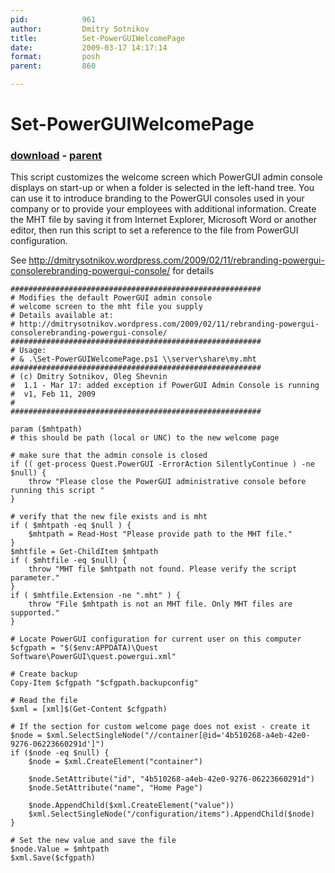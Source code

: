 ```yaml
---
pid:            961
author:         Dmitry Sotnikov
title:          Set-PowerGUIWelcomePage
date:           2009-03-17 14:17:14
format:         posh
parent:         860

---
```


# Set-PowerGUIWelcomePage

### [download](//scripts/961.ps1) - [parent](//scripts/860.md)

This script customizes the welcome screen which PowerGUI admin console displays on start-up or when a folder is selected in the left-hand tree.
You can use it to introduce branding to the PowerGUI consoles used in your company or to provide your employees with additional information.
Create the MHT file by saving it from Internet Explorer, Microsoft Word or another editor, then run this script to set a reference to the file from PowerGUI configuration.

See http://dmitrysotnikov.wordpress.com/2009/02/11/rebranding-powergui-consolerebranding-powergui-console/ for details

```posh
########################################################
# Modifies the default PowerGUI admin console
# welcome screen to the mht file you supply
# Details available at:
# http://dmitrysotnikov.wordpress.com/2009/02/11/rebranding-powergui-consolerebranding-powergui-console/ 
########################################################
# Usage:
# & .\Set-PowerGUIWelcomePage.ps1 \\server\share\my.mht
########################################################
# (c) Dmitry Sotnikov, Oleg Shevnin
#  1.1 - Mar 17: added exception if PowerGUI Admin Console is running
#  v1, Feb 11, 2009
#
########################################################

param ($mhtpath)
# this should be path (local or UNC) to the new welcome page

# make sure that the admin console is closed
if (( get-process Quest.PowerGUI -ErrorAction SilentlyContinue ) -ne $null) { 
	throw "Please close the PowerGUI administrative console before running this script " 
}

# verify that the new file exists and is mht
if ( $mhtpath -eq $null ) {
	$mhtpath = Read-Host "Please provide path to the MHT file."
}
$mhtfile = Get-ChildItem $mhtpath
if ( $mhtfile -eq $null) { 
	throw "MHT file $mhtpath not found. Please verify the script parameter." 
}
if ( $mhtfile.Extension -ne ".mht" ) {
	throw "File $mhtpath is not an MHT file. Only MHT files are supported." 
}

# Locate PowerGUI configuration for current user on this computer
$cfgpath = "$($env:APPDATA)\Quest Software\PowerGUI\quest.powergui.xml"

# Create backup
Copy-Item $cfgpath "$cfgpath.backupconfig"

# Read the file
$xml = [xml]$(Get-Content $cfgpath)

# If the section for custom welcome page does not exist - create it
$node = $xml.SelectSingleNode("//container[@id='4b510268-a4eb-42e0-9276-06223660291d']")
if ($node -eq $null) {
	$node = $xml.CreateElement("container")
	
	$node.SetAttribute("id", "4b510268-a4eb-42e0-9276-06223660291d")
	$node.SetAttribute("name", "Home Page")
	
	$node.AppendChild($xml.CreateElement("value"))
	$xml.SelectSingleNode("/configuration/items").AppendChild($node)
}

# Set the new value and save the file
$node.Value = $mhtpath
$xml.Save($cfgpath)
```
